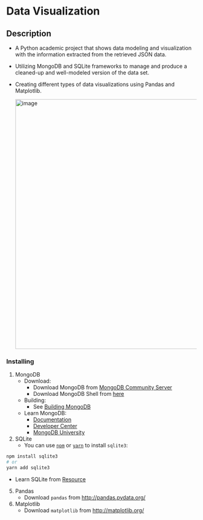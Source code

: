 # Data Visualization

## Description
* A Python academic project that shows data modeling and visualization with the information extracted from the retrieved JSON data.
* Utilizing MongoDB and SQLite frameworks to manage and produce a cleaned-up and well-modeled version of the data set.
* Creating different types of data visualizations using Pandas and Matplotlib.

  <img width="660" alt="image" src="https://github.com/user-attachments/assets/ceb66644-7707-4327-998d-343334d9fdf9">

### Installing

1. MongoDB
   * Download:
     - Download MongoDB from [MongoDB Community Server](https://www.mongodb.com/try/download/community)
     - Download MongoDB Shell from [here](https://www.mongodb.com/try/download/shell)
   * Building:
     - See [Building MongoDB](docs/building.md)
   * Learn MongoDB:
     - [Documentation](https://docs.mongodb.com/manual)
     - [Developer Center](https://www.mongodb.com/developer)
     - [MongoDB University](https://learn.mongodb.com)
3. SQLite
   * You can use [`npm`](https://github.com/npm/cli) or [`yarn`](https://github.com/yarnpkg/yarn) to install `sqlite3`:
```bash
npm install sqlite3
# or
yarn add sqlite3
```
   * Learn SQLite from [Resource](https://www.sqlite.org/docs.html)
5. Pandas
   * Download `pandas` from http://pandas.pydata.org/
6. Matplotlib
   * Download `matplotlib` from http://matplotlib.org/
